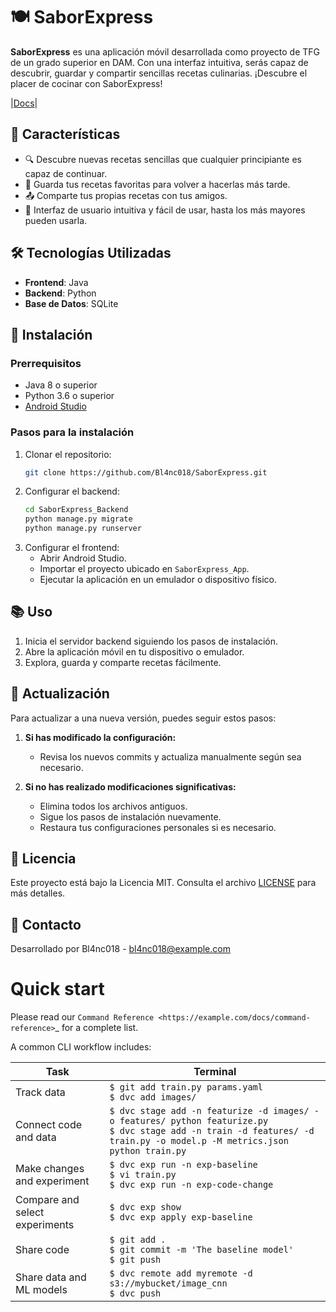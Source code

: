 # 🍽️ SaborExpress

**SaborExpress** es una aplicación móvil desarrollada como proyecto de TFG de un grado superior en DAM. Con una interfaz intuitiva, serás capaz de descubrir, guardar y compartir sencillas recetas culinarias. ¡Descubre el placer de cocinar con SaborExpress!

|[Docs](https://example.com/docs)|

## 🌟 Características

- 🔍 Descubre nuevas recetas sencillas que cualquier principiante es capaz de continuar.
- 💾 Guarda tus recetas favoritas para volver a hacerlas más tarde.
- 📤 Comparte tus propias recetas con tus amigos.
- 📱 Interfaz de usuario intuitiva y fácil de usar, hasta los más mayores pueden usarla.

## 🛠️ Tecnologías Utilizadas

- **Frontend**: Java
- **Backend**: Python
- **Base de Datos**: SQLite

## 🚀 Instalación

### Prerrequisitos

- Java 8 o superior
- Python 3.6 o superior
- [Android Studio](https://developer.android.com/studio)

### Pasos para la instalación

1. Clonar el repositorio:
    ```sh
    git clone https://github.com/Bl4nc018/SaborExpress.git
    ```
2. Configurar el backend:
    ```sh
    cd SaborExpress_Backend
    python manage.py migrate
    python manage.py runserver
    ```
3. Configurar el frontend:
    - Abrir Android Studio.
    - Importar el proyecto ubicado en `SaborExpress_App`.
    - Ejecutar la aplicación en un emulador o dispositivo físico.

## 📚 Uso

1. Inicia el servidor backend siguiendo los pasos de instalación.
2. Abre la aplicación móvil en tu dispositivo o emulador.
3. Explora, guarda y comparte recetas fácilmente.

## 🔄 Actualización

Para actualizar a una nueva versión, puedes seguir estos pasos:

1. **Si has modificado la configuración:**
    - Revisa los nuevos commits y actualiza manualmente según sea necesario.

2. **Si no has realizado modificaciones significativas:**
    - Elimina todos los archivos antiguos.
    - Sigue los pasos de instalación nuevamente.
    - Restaura tus configuraciones personales si es necesario.

## 📝 Licencia

Este proyecto está bajo la Licencia MIT. Consulta el archivo [LICENSE](LICENSE) para más detalles.

## 📧 Contacto

Desarrollado por Bl4nc018 - [bl4nc018@example.com](mailto:bl4nc018@example.com)




Quick start
===========

Please read our `Command Reference <https://example.com/docs/command-reference>`_ for a complete list.

A common CLI workflow includes:

| Task                              | Terminal                                                                                           |
|-----------------------------------|----------------------------------------------------------------------------------------------------|
| Track data                        | `$ git add train.py params.yaml` <br> `$ dvc add images/`                                          |
| Connect code and data             | `$ dvc stage add -n featurize -d images/ -o features/ python featurize.py` <br> `$ dvc stage add -n train -d features/ -d train.py -o model.p -M metrics.json python train.py` |
| Make changes and experiment       | `$ dvc exp run -n exp-baseline` <br> `$ vi train.py` <br> `$ dvc exp run -n exp-code-change`       |
| Compare and select experiments    | `$ dvc exp show` <br> `$ dvc exp apply exp-baseline`                                               |
| Share code                        | `$ git add .` <br> `$ git commit -m 'The baseline model'` <br> `$ git push`                        |
| Share data and ML models          | `$ dvc remote add myremote -d s3://mybucket/image_cnn` <br> `$ dvc push`                           |


